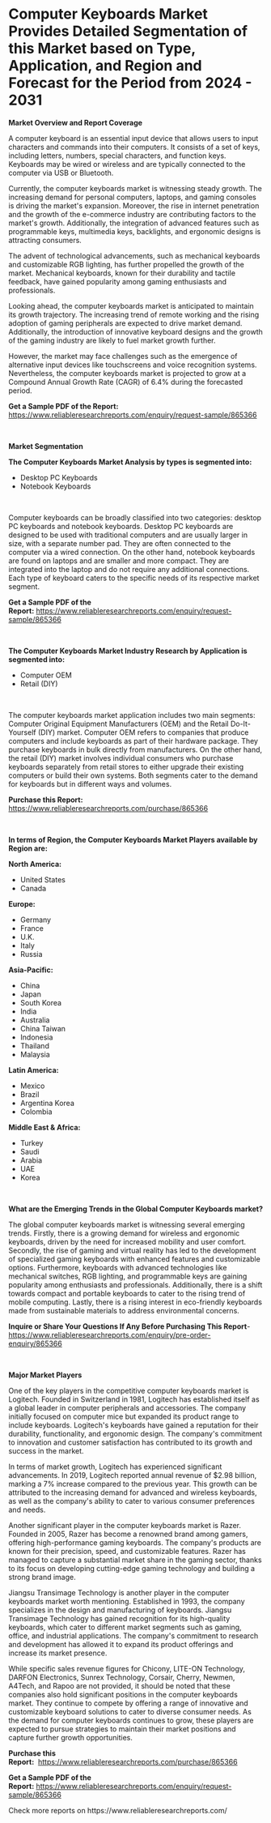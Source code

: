 <p><h1>Computer Keyboards Market Provides Detailed Segmentation of this Market based on Type, Application, and Region and Forecast for the Period from 2024 - 2031</h1></p><p><strong>Market Overview and Report Coverage</strong></p>
<p><p>A computer keyboard is an essential input device that allows users to input characters and commands into their computers. It consists of a set of keys, including letters, numbers, special characters, and function keys. Keyboards may be wired or wireless and are typically connected to the computer via USB or Bluetooth.</p><p>Currently, the computer keyboards market is witnessing steady growth. The increasing demand for personal computers, laptops, and gaming consoles is driving the market's expansion. Moreover, the rise in internet penetration and the growth of the e-commerce industry are contributing factors to the market's growth. Additionally, the integration of advanced features such as programmable keys, multimedia keys, backlights, and ergonomic designs is attracting consumers.</p><p>The advent of technological advancements, such as mechanical keyboards and customizable RGB lighting, has further propelled the growth of the market. Mechanical keyboards, known for their durability and tactile feedback, have gained popularity among gaming enthusiasts and professionals.</p><p>Looking ahead, the computer keyboards market is anticipated to maintain its growth trajectory. The increasing trend of remote working and the rising adoption of gaming peripherals are expected to drive market demand. Additionally, the introduction of innovative keyboard designs and the growth of the gaming industry are likely to fuel market growth further.</p><p>However, the market may face challenges such as the emergence of alternative input devices like touchscreens and voice recognition systems. Nevertheless, the computer keyboards market is projected to grow at a Compound Annual Growth Rate (CAGR) of 6.4% during the forecasted period.</p></p>
<p><strong>Get a Sample PDF of the Report:</strong> <a href="https://www.reliableresearchreports.com/enquiry/request-sample/865366">https://www.reliableresearchreports.com/enquiry/request-sample/865366</a></p>
<p>&nbsp;</p>
<p><strong>Market Segmentation</strong></p>
<p><strong>The Computer Keyboards Market Analysis by types is segmented into:</strong></p>
<p><ul><li>Desktop PC Keyboards</li><li>Notebook Keyboards</li></ul></p>
<p>&nbsp;</p>
<p><p>Computer keyboards can be broadly classified into two categories: desktop PC keyboards and notebook keyboards. Desktop PC keyboards are designed to be used with traditional computers and are usually larger in size, with a separate number pad. They are often connected to the computer via a wired connection. On the other hand, notebook keyboards are found on laptops and are smaller and more compact. They are integrated into the laptop and do not require any additional connections. Each type of keyboard caters to the specific needs of its respective market segment.</p></p>
<p><strong>Get a Sample PDF of the Report:</strong>&nbsp;<a href="https://www.reliableresearchreports.com/enquiry/request-sample/865366">https://www.reliableresearchreports.com/enquiry/request-sample/865366</a></p>
<p>&nbsp;</p>
<p><strong>The Computer Keyboards Market Industry Research by Application is segmented into:</strong></p>
<p><ul><li>Computer OEM</li><li>Retail (DIY)</li></ul></p>
<p>&nbsp;</p>
<p><p>The computer keyboards market application includes two main segments: Computer Original Equipment Manufacturers (OEM) and the Retail Do-It-Yourself (DIY) market. Computer OEM refers to companies that produce computers and include keyboards as part of their hardware package. They purchase keyboards in bulk directly from manufacturers. On the other hand, the retail (DIY) market involves individual consumers who purchase keyboards separately from retail stores to either upgrade their existing computers or build their own systems. Both segments cater to the demand for keyboards but in different ways and volumes.</p></p>
<p><strong>Purchase this Report:</strong>&nbsp; <a href="https://www.reliableresearchreports.com/purchase/865366">https://www.reliableresearchreports.com/purchase/865366</a></p>
<p>&nbsp;</p>
<p><strong>In terms of Region, the Computer Keyboards Market Players available by Region are:</strong></p>
<p>
    <p> <strong> North America: </strong>
        <ul>
            <li>United States</li>
            <li>Canada</li>
        </ul>
        </p> 
    <p> <strong> Europe: </strong>
        <ul>
            <li>Germany</li>
            <li>France</li>
            <li>U.K.</li>
            <li>Italy</li>
            <li>Russia</li>
        </ul>
        </p> 
    <p> <strong> Asia-Pacific: </strong>
        <ul>
            <li>China</li>
            <li>Japan</li>
            <li>South Korea</li>
            <li>India</li>
            <li>Australia</li>
            <li>China Taiwan</li>
            <li>Indonesia</li>
            <li>Thailand</li>
            <li>Malaysia</li>
        </ul>
        </p> 
    <p> <strong> Latin America: </strong>
        <ul>
            <li>Mexico</li>
            <li>Brazil</li>
            <li>Argentina Korea</li>
            <li>Colombia</li>
        </ul>
        </p> 
    <p> <strong> Middle East & Africa: </strong>
        <ul>
            <li>Turkey</li>
            <li>Saudi</li>
            <li>Arabia</li>
            <li>UAE</li>
            <li>Korea</li>
        </ul>
    </p>
    </p>
<p>&nbsp;</p>
<p><strong>What are the Emerging Trends in the Global Computer Keyboards market?</strong></p>
<p><p>The global computer keyboards market is witnessing several emerging trends. Firstly, there is a growing demand for wireless and ergonomic keyboards, driven by the need for increased mobility and user comfort. Secondly, the rise of gaming and virtual reality has led to the development of specialized gaming keyboards with enhanced features and customizable options. Furthermore, keyboards with advanced technologies like mechanical switches, RGB lighting, and programmable keys are gaining popularity among enthusiasts and professionals. Additionally, there is a shift towards compact and portable keyboards to cater to the rising trend of mobile computing. Lastly, there is a rising interest in eco-friendly keyboards made from sustainable materials to address environmental concerns.</p></p>
<p><strong>Inquire or Share Your Questions If Any Before Purchasing This Report</strong>- <a href="https://www.reliableresearchreports.com/enquiry/pre-order-enquiry/865366">https://www.reliableresearchreports.com/enquiry/pre-order-enquiry/865366</a></p>
<p>&nbsp;</p>
<p><strong>Major Market Players</strong></p>
<p><p>One of the key players in the competitive computer keyboards market is Logitech. Founded in Switzerland in 1981, Logitech has established itself as a global leader in computer peripherals and accessories. The company initially focused on computer mice but expanded its product range to include keyboards. Logitech's keyboards have gained a reputation for their durability, functionality, and ergonomic design. The company's commitment to innovation and customer satisfaction has contributed to its growth and success in the market.</p><p>In terms of market growth, Logitech has experienced significant advancements. In 2019, Logitech reported annual revenue of $2.98 billion, marking a 7% increase compared to the previous year. This growth can be attributed to the increasing demand for advanced and wireless keyboards, as well as the company's ability to cater to various consumer preferences and needs.</p><p>Another significant player in the computer keyboards market is Razer. Founded in 2005, Razer has become a renowned brand among gamers, offering high-performance gaming keyboards. The company's products are known for their precision, speed, and customizable features. Razer has managed to capture a substantial market share in the gaming sector, thanks to its focus on developing cutting-edge gaming technology and building a strong brand image.</p><p>Jiangsu Transimage Technology is another player in the computer keyboards market worth mentioning. Established in 1993, the company specializes in the design and manufacturing of keyboards. Jiangsu Transimage Technology has gained recognition for its high-quality keyboards, which cater to different market segments such as gaming, office, and industrial applications. The company's commitment to research and development has allowed it to expand its product offerings and increase its market presence.</p><p>While specific sales revenue figures for Chicony, LITE-ON Technology, DARFON Electronics, Sunrex Technology, Corsair, Cherry, Newmen, A4Tech, and Rapoo are not provided, it should be noted that these companies also hold significant positions in the computer keyboards market. They continue to compete by offering a range of innovative and customizable keyboard solutions to cater to diverse consumer needs. As the demand for computer keyboards continues to grow, these players are expected to pursue strategies to maintain their market positions and capture further growth opportunities.</p></p>
<p><strong>Purchase this Report:</strong>&nbsp;&nbsp;<a href="https://www.reliableresearchreports.com/purchase/865366">https://www.reliableresearchreports.com/purchase/865366</a></p>
<p></p>
<p><strong>Get a Sample PDF of the Report:</strong>&nbsp;<a href="https://www.reliableresearchreports.com/enquiry/request-sample/865366">https://www.reliableresearchreports.com/enquiry/request-sample/865366</a></p>
<p>Check more reports on https://www.reliableresearchreports.com/</p>